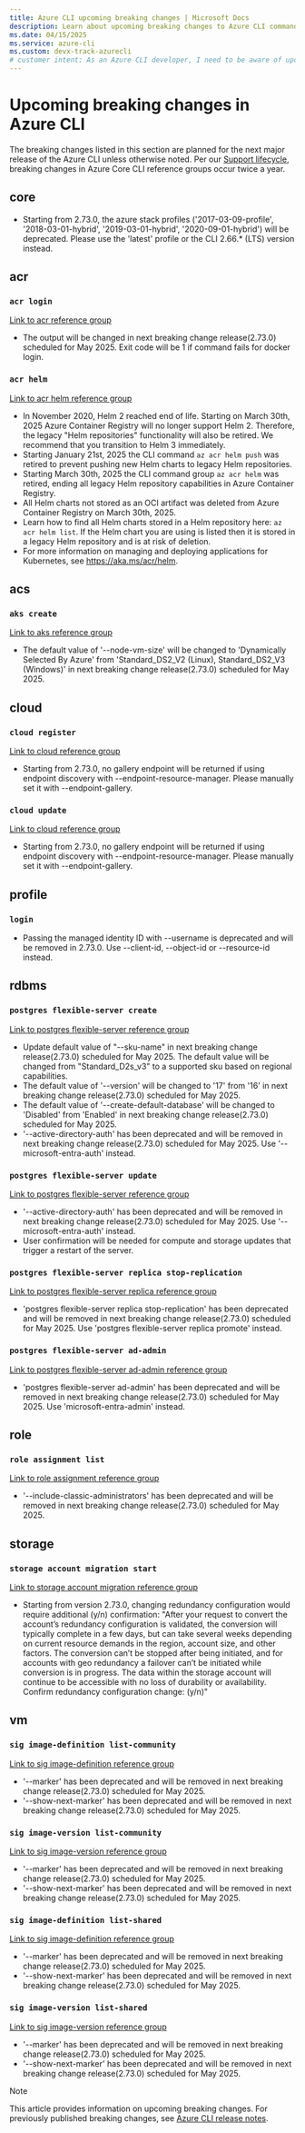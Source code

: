 ```yaml
---
title: Azure CLI upcoming breaking changes | Microsoft Docs
description: Learn about upcoming breaking changes to Azure CLI command groups, references, and parameters.
ms.date: 04/15/2025
ms.service: azure-cli
ms.custom: devx-track-azurecli
# customer intent: As an Azure CLI developer, I need to be aware of upcoming breaking changes so I can plan for migration to new reference commands.
---
```


# Upcoming breaking changes in Azure CLI

The breaking changes listed in this section are planned for the next major release of the Azure CLI unless otherwise noted. Per our [Support lifecycle](./azure-cli-support-lifecycle.md), breaking changes in Azure Core CLI reference groups occur twice a year.

## core

- Starting from 2.73.0, the azure stack profiles ('2017-03-09-profile', '2018-03-01-hybrid', '2019-03-01-hybrid', '2020-09-01-hybrid') will be deprecated. Please use the 'latest' profile or the CLI 2.66.* (LTS) version instead.

## acr

### `acr login`

[Link to acr reference group](/cli/azure/acr)

- The output will be changed in next breaking change release(2.73.0) scheduled for May 2025. Exit code will be 1 if command fails for docker login.

### `acr helm`

[Link to acr helm reference group](/cli/azure/acr/helm)

- In November 2020, Helm 2 reached end of life. Starting on March 30th, 2025 Azure Container Registry will no longer support Helm 2. Therefore, the legacy "Helm repositories" functionality will also be retired. We recommend that you transition to Helm 3 immediately.
- Starting January 21st, 2025 the CLI command `az acr helm push` was retired to prevent pushing new Helm charts to legacy Helm repositories.
- Starting March 30th, 2025 the CLI command group `az acr helm` was retired, ending all legacy Helm repository capabilities in Azure Container Registry.
- All Helm charts not stored as an OCI artifact was deleted from Azure Container Registry on March 30th, 2025.
- Learn how to find all Helm charts stored in a Helm repository here: `az acr helm list`. If the Helm chart you are using is listed then it is stored in a legacy Helm repository and is at risk of deletion.
- For more information on managing and deploying applications for Kubernetes, see https://aka.ms/acr/helm.

## acs

### `aks create`

[Link to aks reference group](/cli/azure/aks)

- The default value of '--node-vm-size' will be changed to 'Dynamically Selected By Azure' from 'Standard_DS2_V2 (Linux), Standard_DS2_V3 (Windows)' in next breaking change release(2.73.0) scheduled for May 2025.

## cloud

### `cloud register`

[Link to cloud reference group](/cli/azure/cloud)

- Starting from 2.73.0, no gallery endpoint will be returned if using endpoint discovery with --endpoint-resource-manager. Please manually set it with --endpoint-gallery.

### `cloud update`

[Link to cloud reference group](/cli/azure/cloud)

- Starting from 2.73.0, no gallery endpoint will be returned if using endpoint discovery with --endpoint-resource-manager. Please manually set it with --endpoint-gallery.

## profile

### `login`

- Passing the managed identity ID with --username is deprecated and will be removed in 2.73.0. Use --client-id, --object-id or --resource-id instead.

## rdbms

### `postgres flexible-server create`

[Link to postgres flexible-server reference group](/cli/azure/postgres/flexible-server)

- Update default value of "--sku-name" in next breaking change release(2.73.0) scheduled for May 2025. The default value will be changed from "Standard_D2s_v3" to a supported sku based on regional capabilities.
- The default value of '--version' will be changed to '17' from '16' in next breaking change release(2.73.0) scheduled for May 2025.
- The default value of '--create-default-database' will be changed to 'Disabled' from 'Enabled' in next breaking change release(2.73.0) scheduled for May 2025.
- '--active-directory-auth' has been deprecated and will be removed in next breaking change release(2.73.0) scheduled for May 2025. Use '--microsoft-entra-auth' instead.

### `postgres flexible-server update`

[Link to postgres flexible-server reference group](/cli/azure/postgres/flexible-server)

- '--active-directory-auth' has been deprecated and will be removed in next breaking change release(2.73.0) scheduled for May 2025. Use '--microsoft-entra-auth' instead.
- User confirmation will be needed for compute and storage updates that trigger a restart of the server.

### `postgres flexible-server replica stop-replication`

[Link to postgres flexible-server replica reference group](/cli/azure/postgres/flexible-server/replica)

- 'postgres flexible-server replica stop-replication' has been deprecated and will be removed in next breaking change release(2.73.0) scheduled for May 2025. Use 'postgres flexible-server replica promote' instead.

### `postgres flexible-server ad-admin`

[Link to postgres flexible-server ad-admin reference group](/cli/azure/postgres/flexible-server/ad-admin)

- 'postgres flexible-server ad-admin' has been deprecated and will be removed in next breaking change release(2.73.0) scheduled for May 2025. Use 'microsoft-entra-admin' instead.

## role

### `role assignment list`

[Link to role assignment reference group](/cli/azure/role/assignment)

- '--include-classic-administrators' has been deprecated and will be removed in next breaking change release(2.73.0) scheduled for May 2025.

## storage

### `storage account migration start`

[Link to storage account migration reference group](/cli/azure/storage/account/migration)

- Starting from version 2.73.0, changing redundancy configuration would require additional (y/n) confirmation: "After your request to convert the account’s redundancy configuration is validated, the conversion will typically complete in a few days, but can take several weeks depending on current resource demands in the region, account size, and other factors. The conversion can’t be stopped after being initiated, and for accounts with geo redundancy a failover can’t be initiated while conversion is in progress. The data within the storage account will continue to be accessible with no loss of durability or availability. Confirm redundancy configuration change: (y/n)"

## vm

### `sig image-definition list-community`

[Link to sig image-definition reference group](/cli/azure/sig/image-definition)

- '--marker' has been deprecated and will be removed in next breaking change release(2.73.0) scheduled for May 2025.
- '--show-next-marker' has been deprecated and will be removed in next breaking change release(2.73.0) scheduled for May 2025.

### `sig image-version list-community`

[Link to sig image-version reference group](/cli/azure/sig/image-version)

- '--marker' has been deprecated and will be removed in next breaking change release(2.73.0) scheduled for May 2025.
- '--show-next-marker' has been deprecated and will be removed in next breaking change release(2.73.0) scheduled for May 2025.

### `sig image-definition list-shared`

[Link to sig image-definition reference group](/cli/azure/sig/image-definition)

- '--marker' has been deprecated and will be removed in next breaking change release(2.73.0) scheduled for May 2025.
- '--show-next-marker' has been deprecated and will be removed in next breaking change release(2.73.0) scheduled for May 2025.

### `sig image-version list-shared`

[Link to sig image-version reference group](/cli/azure/sig/image-version)

- '--marker' has been deprecated and will be removed in next breaking change release(2.73.0) scheduled for May 2025.
- '--show-next-marker' has been deprecated and will be removed in next breaking change release(2.73.0) scheduled for May 2025.

> [!NOTE]
> This article provides information on upcoming breaking changes. For previously published breaking changes, see [Azure CLI release notes](./release-notes-azure-cli.md).

